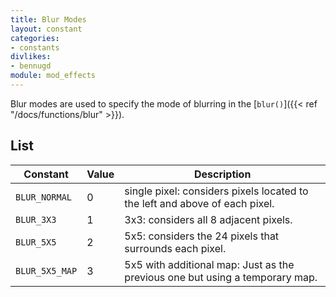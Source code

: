 ```yaml
---
title: Blur Modes
layout: constant
categories:
- constants
divlikes:
- bennugd
module: mod_effects
---
```


Blur modes are used to specify the mode of blurring in the [`blur()`]({{< ref "/docs/functions/blur" >}}).

## List

| Constant | Value | Description |
|---|---|---|
| `BLUR_NORMAL` | 0 | single pixel: considers pixels located to the left and above of each pixel. |
| `BLUR_3X3` | 1 | 3x3: considers all 8 adjacent pixels. |
| `BLUR_5X5` | 2 | 5x5: considers the 24 pixels that surrounds each pixel. |
| `BLUR_5X5_MAP` | 3 | 5x5 with additional map: Just as the previous one but using a temporary map. |
